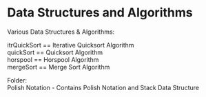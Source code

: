 # Data Structures and Algorithms  
Various Data Structures & Algorithms:  

itrQuickSort == Iterative Quicksort Algorithm  
quickSort == Quicksort Algorithm  
horspool == Horspool Algorithm  
mergeSort == Merge Sort Algorithm  

Folder:  
Polish Notation - Contains Polish Notation and Stack Data Structure
